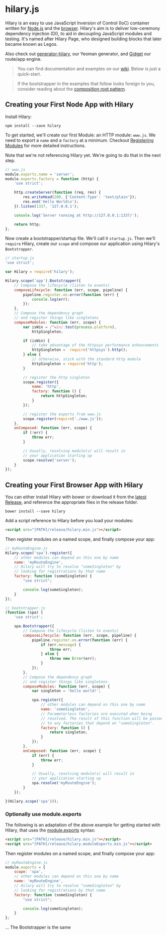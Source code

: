 hilary.js
========

Hilary is an easy to use JavaScript Inversion of Control (IoC) container written for [Node.js](https://github.com/losandes/hilaryjs/blob/master/README.md#creating-your-first-node-app-with-hilary) and the [browser](https://github.com/losandes/hilaryjs/blob/master/README.md#creating-your-first-browser-app-with-hilary).  Hilary's aim is to deliver low-ceremony dependency injection (DI), to aid in decoupling JavaScript modules and testing.  It's named after Hilary Page, who designed building blocks that later became known as Legos.

Also check out [generator-hilary](https://github.com/losandes/generator-hilary), our Yeoman generator, and [Gidget](https://github.com/Acatar/gidget) our route/app engine.

> You can find documentation and examples on our [wiki](https://github.com/Acatar/hilaryjs/wiki). Below is just a quick-start.

> If the bootstrapper in the examples that follow looks foreign to you, consider reading about the [composition root pattern](http://blog.ploeh.dk/2011/07/28/CompositionRoot/).

## Creating your First Node App with Hilary
Install Hilary:

```
npm install --save hilary
```

To get started, we'll create our first Module: an HTTP module: ``www.js``. We need to export a ``name`` and a ``factory`` at a minimum. Checkout [Registering Modules](https://github.com/Acatar/hilaryjs/wiki/Registering-Modules) for more detailed instructions.

Note that we're not referencing Hilary yet. We're going to do that in the next step.

```JavaScript
// www.js
module.exports.name = 'server';
module.exports.factory = function (http) {
    'use strict';

    http.createServer(function (req, res) {
        res.writeHead(200, {'Content-Type': 'text/plain'});
        res.end('Hello World\n');
    }).listen(1337, '127.0.0.1');

    console.log('Server running at http://127.0.0.1:1337/');

    return http;
};
```

Now create a bootstrapper/startup file. We'll call it ``startup.js``. Then we'll ``require`` Hilary, create our ``scope`` and compose our application using Hilary's ``Bootstrapper``.

```JavaScript
// startup.js
'use strict';

var Hilary = require('hilary');

Hilary.scope('app').Bootstrapper({
    // Compose the lifecycle (listen to events)
    composeLifecycle: function (err, scope, pipeline) {
        pipeline.register.on.error(function (err) {
            console.log(err);
        });
    },
    // Compose the dependency graph
    // and register things like singletons
    composeModules: function (err, scope) {
        var isWin = /^win/.test(process.platform),
            httpSingleton;

        if (isWin) {
            // take advantage of the httpsys performance enhancements
            httpSingleton =  require('httpsys').http();
        } else {
            // otherwise, stick with the standard http module
            httpSingleton = require('http');
        }

        // register the http singleton
        scope.register({
            name: 'http',
            factory: function () {
                return httpSingleton;
            }
        });

        // register the exports from www.js
        scope.register(require('./www.js'));
    },
    onComposed: function (err, scope) {
        if (!err) {
            throw err;
        }

        // Usually, resolving module(s) will result in
        // your application starting up
        scope.resolve('server');
    }
});
```

## Creating your First Browser App with Hilary
You can either install Hilary with bower or download it from the [latest Release](https://github.com/Acatar/hilaryjs/releases), and reference the appropriate files in the release folder.

```Shell
bower install --save hilary
```

Add a script reference to Hilary before you load your modules:

```HTML
<script src="[PATH]/release/hilary.min.js"></script>
```

Then register modules on a named scope, and finally compose your app:

```JavaScript
// myRouteEngine.js
Hilary.scope('spa').register({
    // other modules can depend on this one by name
    name: 'myRouteEngine',
    // Hilary will try to resolve "someSingleton" by
    // looking for registrations by that name
    factory: function (someSingleton) {
        "use strict";

        console.log(someSingleton);
    }
});
```

```JavaScript
// bootstrapper.js
(function (spa) {
    'use strict';

    spa.Bootstrapper({
        // Compose the lifecycle (listen to events)
        composeLifecycle: function (err, scope, pipeline) {
            pipeline.register.on.error(function (err) {
                if (err.message) {
                    throw err;
                } else {
                    throw new Error(err);
                }
            });
        },
        // Compose the dependency graph
        // and register things like singletons
        composeModules: function (err, scope) {
            var singleton = 'hello world!';

            spa.register({
                // other modules can depend on this one by name
                name: 'someSingleton',
                // Parameterless factories are executed when being
                // resolved. The result of this function will be passed
                // to any factories that depend on "someSingleton".
                factory: function () {
                    return singleton;
                }
            });
        },
        onComposed: function (err, scope) {
            if (err) {
                throw err;
            }

            // Usually, resolving module(s) will result in
            // your application starting up
            spa.resolve('myRouteEngine');
        }
    });

}(Hilary.scope('spa')));
```

### Optionally use module.exports
The following is an adaptation of the above example for getting started with Hilary, that uses the [module.exports](https://github.com/losandes/hilaryjs/wiki/Registering-Modules-::-Using-module.exports) syntax:

```HTML
<script src="[PATH]/release/hilary.min.js"></script>
<script src="[PATH]/release/hilary.moduleExports.min.js"></script>
```

Then register modules on a named scope, and finally compose your app:

```JavaScript
// myRouteEngine.js
module.exports = {
    scope: 'spa',
    // other modules can depend on this one by name
    name: 'myRouteEngine',
    // Hilary will try to resolve "someSingleton" by
    // looking for registrations by that name
    factory: function (someSingleton) {
        "use strict";

        console.log(someSingleton);
    }
};
```

... The Bootstrapper is the same

